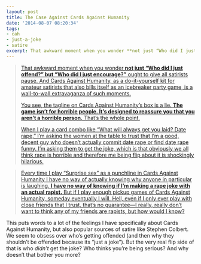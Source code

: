 ```yaml
---
layout: post
title: The Case Against Cards Against Humanity
date: '2014-08-07 08:20:34'
tags:
- cah
- just-a-joke
- satire
excerpt: That awkward moment when you wonder **not just “Who did I just offend?” but “Who did I just encourage?”** ought to give all satirists pause. And Cards Against Humanity, as a do-it-yourself kit for amateur satirists that also bills itself as an icebreaker party game, is a wall-to-wall extravaganza of such moments.
---
```



> [That awkward moment when you wonder **not just “Who did I just offend?” but “Who did I just encourage?”** ought to give all satirists pause. And Cards Against Humanity, as a do-it-yourself kit for amateur satirists that also bills itself as an icebreaker party game, is a wall-to-wall extravaganza of such moments.](http://www.thedailybeast.com/articles/2014/07/29/the-case-against-cards-against-humanity-is-max-temkin-a-horrible-person.html)
> 
> [You see, the tagline on Cards Against Humanity’s box is a lie. **The game isn’t for horrible people. It’s designed to reassure you that you aren’t a horrible person.** That’s the whole point.](http://www.thedailybeast.com/articles/2014/07/29/the-case-against-cards-against-humanity-is-max-temkin-a-horrible-person.html)
> 
> [When I play a card combo like “What will always get you laid? Date rape,” I’m asking the women at the table to trust that I’m a good, decent guy who doesn’t actually commit date rape or find date rape funny. I’m asking them to get the joke, which is that obviously we all think rape is horrible and therefore me being flip about it is shockingly hilarious.](http://www.thedailybeast.com/articles/2014/07/29/the-case-against-cards-against-humanity-is-max-temkin-a-horrible-person.html)

> [Every time I play “Surprise sex” as a punchline in Cards Against Humanity I have no way of actually knowing why anyone in particular is laughing. **I have no way of knowing if I’m making a rape joke with an actual rapist.** But if I play enough pickup games of Cards Against Humanity, someday eventually I will. Hell, even if I only ever play with close friends that I trust, that’s no guarantee—I really, really don’t want to think any of my friends are rapists, but how would I know?](http://www.thedailybeast.com/articles/2014/07/29/the-case-against-cards-against-humanity-is-max-temkin-a-horrible-person.html)

This puts words to a lot of the feelings I have specifically about Cards Against Humanity, but also popular sources of satire like Stephen Colbert. We seem to obsess over who’s getting offended (and then why they shouldn’t be offended because its “just a joke”). But the very real flip side of that is who *didn’t* get the joke? Who thinks you’re being serious? And why doesn’t that bother you more?


